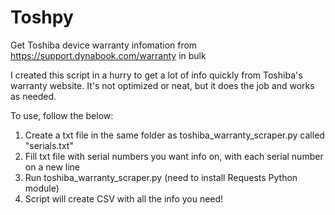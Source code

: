 # Toshpy

Get Toshiba device warranty infomation from https://support.dynabook.com/warranty in bulk 

I created this script in a hurry to get a lot of info quickly from Toshiba's warranty website. It's not optimized or neat, but it does the job and works as needed. 

To use, follow the below: 

1. Create a txt file in the same folder as toshiba_warranty_scraper.py called "serials.txt"
2. Fill txt file with serial numbers you want info on, with each serial number on a new line
3. Run toshiba_warranty_scraper.py (need to install Requests Python module)
4. Script will create CSV with all the info you need! 



